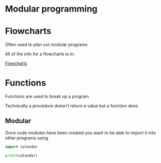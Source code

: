 # Modular programming

# Flowcharts

Often used to plan out modular programs

All of the info for a flowcharts is in:

[Flowcharts](Flowcharts%2011b530129127804c87e2cbec3a95464a.md)

# Functions

Functions are used to break up a program

Technically a procedure doesn’t return a value but a function does

## Modular

Once code modules have been created you want to be able to import it into other programs using 

```python
import calendar

print(calendar)
```